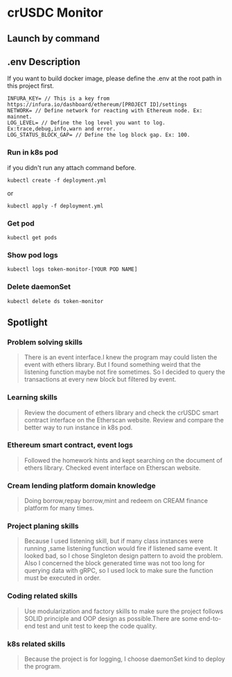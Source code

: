 # crUSDC Monitor

## Launch by command

## .env Description
If you want to build docker image, please define the .env at the root path in this project first.
```shell
INFURA_KEY= // This is a key from https://infura.io/dashboard/ethereum/[PROJECT ID]/settings
NETWORK= // Define network for reacting with Ethereum node. Ex: mainnet.
LOG_LEVEL= // Define the log level you want to log. Ex:trace,debug,info,warn and error.
LOG_STATUS_BLOCK_GAP= // Define the log block gap. Ex: 100.
```

### Run in k8s pod
if you didn't run any attach command before.
```shell
kubectl create -f deployment.yml
```

or

```shell
kubectl apply -f deployment.yml
```

### Get pod
```
kubectl get pods
```

### Show pod logs
```
kubectl logs token-monitor-[YOUR POD NAME]
```

### Delete daemonSet
```
kubectl delete ds token-monitor
```

## Spotlight

### Problem solving skills

> There is an event interface.I knew the program may could listen the event with ethers library.
> But I found something weird that the listening function maybe not fire sometimes.
> So I decided to query the transactions at every new block but filtered by event.

### Learning skills

> Review the document of ethers library and check the crUSDC smart contract interface on the Etherscan website.
> Review and compare the better way to run instance in k8s pod.

### Ethereum smart contract, event logs

> Followed the homework hints and kept searching on the document of ethers library.
> Checked event interface on Etherscan website.

### Cream lending platform domain knowledge

> Doing borrow,repay borrow,mint and redeem on CREAM finance platform for many times.

### Project planing skills

> Because I used listening skill, but if many class instances were running ,same listening function would fire if listened same event.
> It looked bad, so I chose Singleton design pattern to avoid the problem.
> Also I concerned the block generated time was not too long for querying data with gRPC, so I used lock to make sure the function must be executed in order.

### Coding related skills

> Use modularization and factory skills to make sure the project follows SOLID principle and OOP design as possible.There are some end-to-end test and unit test to keep the code quality.

### k8s related skills

> Because the project is for logging, I choose daemonSet kind to deploy the program.
